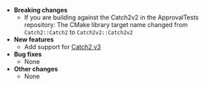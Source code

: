 <!-- See the [v.x.y.z milestone](https://github.com/approvals/ApprovalTests.cpp/milestone/__MILESTONE_NUMBER__?closed=1) for the full list of changes. -->

* **Breaking changes**
    * If you are building against the Catch2v2 in the ApprovalTests repository: The CMake library target name changed from `Catch2::Catch2` to `Catch2v2::Catch2v2`
* **New features**
    *  Add support for [Catch2 v3](/doc/UsingCatch.md)
* **Bug fixes**
    * None
* **Other changes**
    * None
